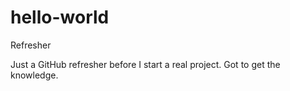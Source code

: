 # hello-world
Refresher

Just a GitHub refresher before I start
a real project. Got to get the knowledge.
